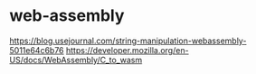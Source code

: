 # web-assembly
https://blog.usejournal.com/string-manipulation-webassembly-5011e64c6b76
https://developer.mozilla.org/en-US/docs/WebAssembly/C_to_wasm

